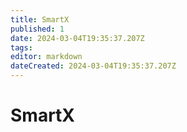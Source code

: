 ```yaml
---
title: SmartX
published: 1
date: 2024-03-04T19:35:37.207Z
tags: 
editor: markdown
dateCreated: 2024-03-04T19:35:37.207Z
---
```


# SmartX
